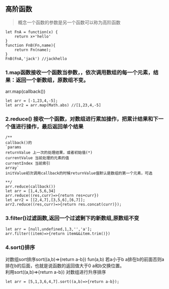 ## 高阶函数
> 概念一个函数的参数是另一个函数可以称为高阶函数
~~~
let FnA = function(x) {
    return x+'hello'
}
function FnB(Fn,name){
    return Fn(name);
}
FnB(FnA,'jack') //jackhello
~~~
### 1.map函数接收一个函数当参数，，依次调用数组的每一个元素，结果：返回一个新数组，原数组不变。
arr.map(callback())
~~~
let arr = [-1,23,4,-5];
let arr2 = arr.map(Math.abs) //[1,23,4,-5]
~~~
### 2.reduce() 接收一个函数，对数组进行累加操作，把累计结果和下一个值进行操作，最后返回单个结果
~~~
/**
callback()的
`params
returnValue 上一次的处理结果，或者初始值(*)
currentValue 当前处理的元素的值
currentIndex 当前索引
array`
initValue初次调用callback的时候returnValue值默认是数组的第一个元素，可选

**/
arr.reduce(callback())
let arr = [1,4,5,6,34]
arr.reduce((res,curr)=>{return res+curr})
let arr2 = [[2,4,7],[3,5,6],[6,7]];
arr2.reduce((res,curr)=>{return res.concat(curr)});
~~~

### 3.filter()过滤函数,返回一个过滤剩下的新数组,原数组不变
~~~
let arr = [null,undefined,1,3,'','a'];
arr.filter((item)=>{return item&&item.trim()})

~~~

### 4.sort()排序
对数组sort排序sort((a,b)=>{return a-b}) fun(a,b) 若a小于b a排在b的前面否则a排在b的后面，也就是说函数的返回值大于0 a和b交换位置。\
利用sort((a,b)=>{return a-b}) 对数组进行升序排序
~~~
let arr = [5,1,3,6,4,7].sort((a,b)=>{return a-b});

~~~
